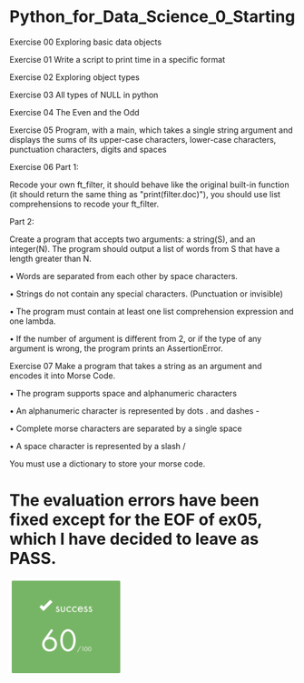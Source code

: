 # Python_for_Data_Science_0_Starting

Exercise 00
Exploring basic data objects

Exercise 01
Write a script to print time in a specific format

Exercise 02
Exploring object types

Exercise 03
All types of NULL in python

Exercise 04
The Even and the Odd

Exercise 05
Program, with a main, which takes a single string argument and displays the sums of its upper-case characters, lower-case characters, punctuation characters, digits and spaces

Exercise 06
Part 1:

Recode your own ft_filter, it should behave like the original built-in function (it should return the same thing as "print(filter.doc)"), you should use list comprehensions to recode your ft_filter.

Part 2:

Create a program that accepts two arguments: a string(S), and an integer(N). The program should output a list of words from S that have a length greater than N.

• Words are separated from each other by space characters.

• Strings do not contain any special characters. (Punctuation or invisible)

• The program must contain at least one list comprehension expression and one lambda.

• If the number of argument is different from 2, or if the type of any argument is wrong, the program prints an AssertionError.

Exercise 07
Make a program that takes a string as an argument and encodes it into Morse Code.

• The program supports space and alphanumeric characters

• An alphanumeric character is represented by dots . and dashes -

• Complete morse characters are separated by a single space

• A space character is represented by a slash /

You must use a dictionary to store your morse code.

# The evaluation errors have been fixed except for the EOF of ex05, which I have decided to leave as PASS.


<p align="left">
  <img src="https://github.com/beatriangu/Python_for_Data_Science_0_Starting/blob/main/Screenshot%20from%202024-09-06%2017-40-44.png?raw=true" alt="Miniatura" width="200"/>
</p>

